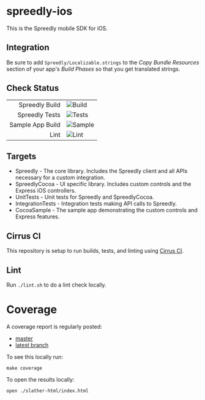 # spreedly-ios

This is the Spreedly mobile SDK for iOS.

## Integration
Be sure to add `Spreedly/Localizable.strings` to the *Copy Bundle Resources* section of your app's *Build Phases* 
so that you get translated strings.

## Check Status

|  |  |
| -----:| --- | 
Spreedly Build | ![Build](https://api.cirrus-ci.com/github/ergonlabs/spreedly-ios.svg?test=Build%20Libraries&branch=master)
Spreedly Tests | ![Tests](https://api.cirrus-ci.com/github/ergonlabs/spreedly-ios.svg?test=Run%20Tests&branch=master)
Sample App Build | ![Sample](https://api.cirrus-ci.com/github/ergonlabs/spreedly-ios.svg?test=Build%20Sdk%20Sample&branch=master)
Lint | ![Lint](https://api.cirrus-ci.com/github/ergonlabs/spreedly-ios.svg?test=Lint%20check%20sources&branch=master)

## Targets

* Spreedly - The core library. Includes the Spreedly client and all APIs necessary for a custom integration.
* SpreedlyCocoa - UI specific library. Includes custom controls and the Express iOS controllers.
* UnitTests - Unit tests for Spreedly and SpreedlyCocoa.
* IntegrationTests - Integration tests making API calls to Spreedly.
* CocoaSample - The sample app demonstrating the custom controls and Express features.

## Cirrus CI

This repository is setup to run builds, tests, and linting using [Cirrus CI](https://cirrus-ci.org/). 

## Lint

Run `./lint.sh` to do a lint check locally.

# Coverage

A coverage report is regularly posted:

* [master](https://ergonlabs.github.io/spreedly-docs/coverage/master/core-sdk/ios/index.html)
* [latest branch](https://ergonlabs.github.io/spreedly-docs/coverage/pr/core-sdk/ios/index.html)

To see this locally run:
```shell script
make coverage
```
To open the results locally:
```shell script
open ./slather-html/index.html
```
